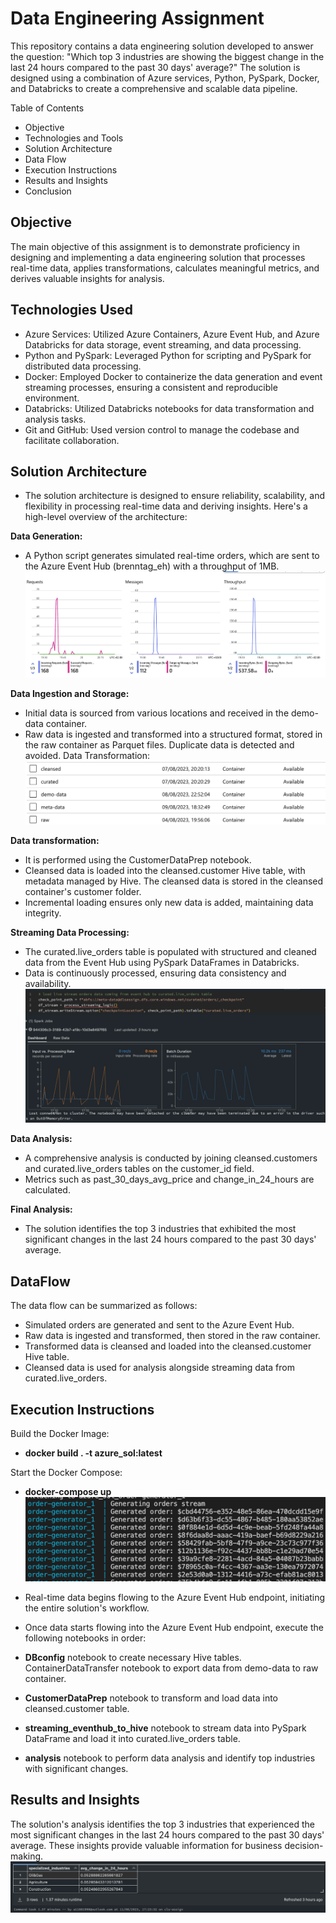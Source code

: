 # Data Engineering Assignment

This repository contains a data engineering solution developed to answer the question: "Which top 3 industries are showing the biggest change in the last 24 hours compared to the past 30 days' average?" The solution is designed using a combination of Azure services, Python, PySpark, Docker, and Databricks to create a comprehensive and scalable data pipeline.

Table of Contents
- Objective
- Technologies and Tools
- Solution Architecture
- Data Flow
- Execution Instructions
- Results and Insights
- Conclusion

## Objective
The main objective of this assignment is to demonstrate proficiency in designing and implementing a data engineering solution that processes real-time data, applies transformations, calculates meaningful metrics, and derives valuable insights for analysis.

## Technologies Used
- Azure Services: Utilized Azure Containers, Azure Event Hub, and Azure Databricks for data storage, event streaming, and data processing.
- Python and PySpark: Leveraged Python for scripting and PySpark for distributed data processing.
- Docker: Employed Docker to containerize the data generation and event streaming processes, ensuring a consistent and reproducible environment.
- Databricks: Utilized Databricks notebooks for data transformation and analysis tasks.
- Git and GitHub: Used version control to manage the codebase and facilitate collaboration.

## Solution Architecture
- The solution architecture is designed to ensure reliability, scalability, and flexibility in processing real-time data and deriving insights. Here's a high-level overview of the architecture:

**Data Generation:**
- A Python script generates simulated real-time orders, which are sent to the Azure Event Hub (brenntag_eh) with a throughput of 1MB.
![Alt Text](eventhub.png)

**Data Ingestion and Storage:**
- Initial data is sourced from various locations and received in the demo-data container.
- Raw data is ingested and transformed into a structured format, stored in the raw container as Parquet files. Duplicate data is detected and avoided.
Data Transformation:
![Alt Text](containers.png)

**Data transformation:**
- It is performed using the CustomerDataPrep notebook.
- Cleansed data is loaded into the cleansed.customer Hive table, with metadata managed by Hive. The cleansed data is stored in the cleansed container's customer folder.
- Incremental loading ensures only new data is added, maintaining data integrity.

**Streaming Data Processing:**
- The curated.live_orders table is populated with structured and cleaned data from the Event Hub using PySpark DataFrames in Databricks.
- Data is continuously processed, ensuring data consistency and availability.
![Alt Text](databricks_streaming.png)

**Data Analysis:**
- A comprehensive analysis is conducted by joining cleansed.customers and curated.live_orders tables on the customer_id field.
- Metrics such as past_30_days_avg_price and change_in_24_hours are calculated.

**Final Analysis:**
- The solution identifies the top 3 industries that exhibited the most significant changes in the last 24 hours compared to the past 30 days' average.


## DataFlow
The data flow can be summarized as follows:

- Simulated orders are generated and sent to the Azure Event Hub.
- Raw data is ingested and transformed, then stored in the raw container.
- Transformed data is cleansed and loaded into the cleansed.customer Hive table.
- Cleansed data is used for analysis alongside streaming data from curated.live_orders.

## Execution Instructions
Build the Docker Image:
- **docker build . -t azure_sol:latest**

Start the Docker Compose:
- **docker-compose up**
![Alt Text](docker_order_generator.png)
- Real-time data begins flowing to the Azure Event Hub endpoint, initiating the entire solution's workflow.

- Once data starts flowing into the Azure Event Hub endpoint, execute the following notebooks in order:

- **DBconfig** notebook to create necessary Hive tables.
ContainerDataTransfer notebook to export data from demo-data to raw container.
- **CustomerDataPrep** notebook to transform and load data into cleansed.customer table.
- **streaming_eventhub_to_hive** notebook to stream data into PySpark DataFrame and load it into curated.live_orders table.
- **analysis** notebook to perform data analysis and identify top industries with significant changes.

## Results and Insights
The solution's analysis identifies the top 3 industries that experienced the most significant changes in the last 24 hours compared to the past 30 days' average. These insights provide valuable information for business decision-making.
![Alt Text](final_result.png)